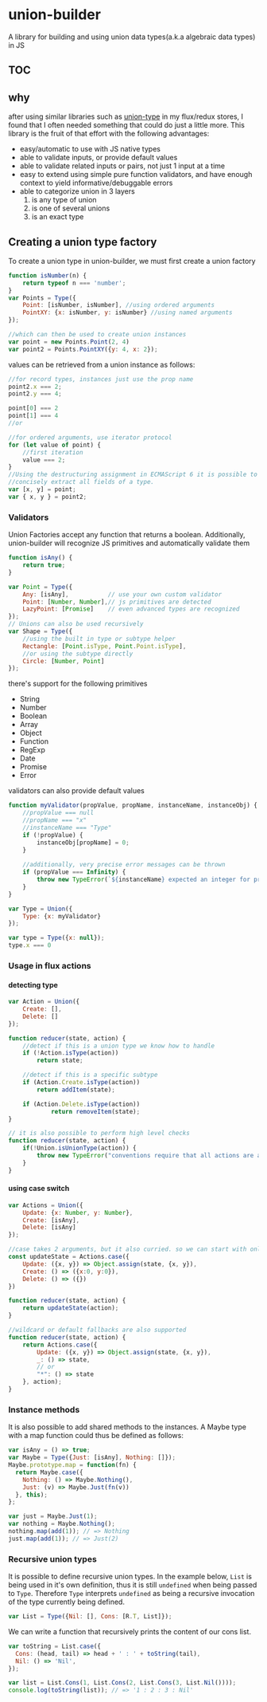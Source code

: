 # union-builder
A library for building and using union data types(a.k.a algebraic data types) in JS

## TOC


## why

after using similar libraries such as [union-type](https://github.com/paldepind/union-type) in my flux/redux stores, I found that I often needed something that could do just a little more. This library is the fruit of that effort with the following advantages:
* easy/automatic to use with JS native types
* able to  validate inputs, or provide default values
* able to validate related inputs or pairs, not just 1 input at a time
* easy to extend using simple pure function validators, and have enough context to yield informative/debuggable errors
* able to categorize union in 3 layers
    1. is any type of union
    2. is one of several unions
    3. is an exact type


## Creating a union type factory
To create a union type in union-builder, we must first create a union factory


```javascript
function isNumber(n) { 
	return typeof n === 'number'; 
}
var Points = Type({
	Point: [isNumber, isNumber], //using ordered arguments
	PointXY: {x: isNumber, y: isNumber} //using named arguments
});

//which can then be used to create union instances
var point = new Points.Point(2, 4)
var point2 = Points.PointXY({y: 4, x: 2});
```

values can be retrieved from a union instance as follows:

```javascript
//for record types, instances just use the prop name
point2.x === 2;
point2.y === 4;

point[0] === 2
point[1] === 4
//or

//for ordered arguments, use iterator protocol
for (let value of point) {
	//first iteration
	value === 2;
}
//Using the destructuring assignment in ECMAScript 6 it is possible to
//concisely extract all fields of a type.
var [x, y] = point;
var { x, y } = point2; 
```


### Validators
Union Factories accept any function that returns a boolean.
Additionally, union-builder will recognize JS primitives and automatically validate them

```javascript
function isAny() {
	return true;
}

var Point = Type({
	Any: [isAny],           // use your own custom validator
	Point: [Number, Number],// js primitives are detected
	LazyPoint: [Promise]    // even advanced types are recognized
});
// Unions can also be used recursively
var Shape = Type({
	//using the built in type or subtype helper
	Rectangle: [Point.isType, Point.Point.isType],
	//or using the subtype directly
    Circle: [Number, Point]
});
```
there's support for the following primitives
* String
* Number
* Boolean
* Array
* Object
* Function
* RegExp
* Date
* Promise
* Error

validators can also provide default values
```javascript
function myValidator(propValue, propName, instanceName, instanceObj) {
	//propValue === null
	//propName === "x"
	//instanceName === "Type"
	if (!propValue) {
		instanceObj[propName] = 0;
	}
	
	//additionally, very precise error messages can be thrown
	if (propValue === Infinity) {
		throw new TypeError(`${instanceName} expected an integer for property ${propName}, but got: ${propValue}`)
	}
}

var Type = Union({
	Type: {x: myValidator}
});

var type = Type({x: null});
type.x === 0
```

### Usage in flux actions

#### detecting type
```javascript
var Action = Union({
	Create: [],
	Delete: []
});

function reducer(state, action) {
	//detect if this is a union type we know how to handle 
	if (!Action.isType(action))
		return state;

	//detect if this is a specific subtype
	if (Action.Create.isType(action))
		return addItem(state);

	if (Action.Delete.isType(action))
    		return removeItem(state);
}

// it is also possible to perform high level checks
function reducer(state, action) {
	if(!Union.isUnionType(action)) {
		throw new TypeError("conventions require that all actions are a type of Union")
	}
}

```

#### using case switch
```javascript
var Actions = Union({
	Update: {x: Number, y: Number},
	Create: [isAny],
	Delete: [isAny]
});

//case takes 2 arguments, but it also curried. so we can start with only 1
const updateState = Actions.case({
    Update: ({x, y}) => Object.assign(state, {x, y}),
    Create: () => ({x:0, y:0}),
    Delete: () => ({})
})

function reducer(state, action) {
	return updateState(action);
}

//wildcard or default fallbacks are also supported
function reducer(state, action) {
    return Actions.case({
        Update: ({x, y}) => Object.assign(state, {x, y}),
        _: () => state,
        // or
        "*": () => state
    }, action);
}
```

### Instance methods

It is also possible to add shared methods to the instances. A Maybe type with a map
function could thus be defined as follows:

```javascript
var isAny = () => true;
var Maybe = Type({Just: [isAny], Nothing: []});
Maybe.prototype.map = function(fn) {
  return Maybe.case({
    Nothing: () => Maybe.Nothing(),
    Just: (v) => Maybe.Just(fn(v))
  }, this);
};

var just = Maybe.Just(1);
var nothing = Maybe.Nothing();
nothing.map(add(1)); // => Nothing
just.map(add(1)); // => Just(2)
```


### Recursive union types

It is possible to define recursive union types. In the example below, `List` is
being used in it's own definition, thus it is still `undefined` when being
passed to `Type`. Therefore `Type` interprets `undefined` as being a recursive
invocation of the type currently being defined.

```javascript
var List = Type({Nil: [], Cons: [R.T, List]});
```

We can write a function that recursively prints the content of our cons list.

```javascript
var toString = List.case({
  Cons: (head, tail) => head + ' : ' + toString(tail),
  Nil: () => 'Nil',
});

var list = List.Cons(1, List.Cons(2, List.Cons(3, List.Nil())));
console.log(toString(list)); // => '1 : 2 : 3 : Nil'
```
